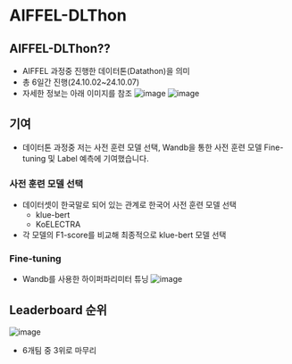 # AIFFEL-DLThon

## AIFFEL-DLThon??
  - AIFFEL 과정중 진행한 데이터톤(Datathon)을 의미
  - 총 6일간 진행(24.10.02~24.10.07)
  - 자세한 정보는 아래 이미지를 참조 
![image](https://github.com/user-attachments/assets/c2f375eb-40b6-4b7b-9dec-adab8fd00fdc)
![image](https://github.com/user-attachments/assets/3a2240e4-f036-4027-91d2-5b1f799fa587)

## 기여
  - 데이터톤 과정중 저는 사전 훈련 모델 선택, Wandb을 통한 사전 훈련 모델 Fine-tuning 및 Label 예측에 기여했습니다.

### 사전 훈련 모델 선택
  - 데이터셋이 한국말로 되어 있는 관계로 한국어 사전 훈련 모델 선택
    - klue-bert
    - KoELECTRA
  - 각 모델의 F1-score를 비교해 최종적으로 klue-bert 모델 선택

### Fine-tuning
  - Wandb를 사용한 하이퍼파리미터 튜닝
![image](https://github.com/user-attachments/assets/364c5698-de55-4691-ad27-c4bacfde0033)

## Leaderboard 순위
![image](https://github.com/user-attachments/assets/3109c422-4364-4d94-9c2f-000384ee4ccb)
  - 6개팀 중 3위로 마무리
